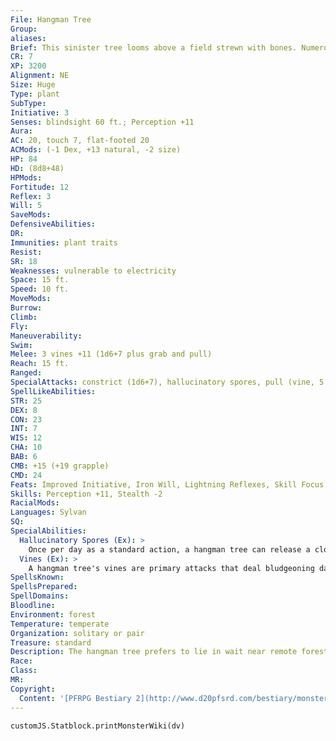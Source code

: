 ```yaml
---
File: Hangman Tree
Group: 
aliases: 
Brief: This sinister tree looms above a field strewn with bones. Numerous leafy vines, their tips looped into nooses, hang from its branches.
CR: 7
XP: 3200
Alignment: NE
Size: Huge
Type: plant
SubType: 
Initiative: 3
Senses: blindsight 60 ft.; Perception +11
Aura: 
AC: 20, touch 7, flat-footed 20
ACMods: (-1 Dex, +13 natural, -2 size)
HP: 84
HD: (8d8+48)
HPMods: 
Fortitude: 12
Reflex: 3
Will: 5
SaveMods: 
DefensiveAbilities: 
DR: 
Immunities: plant traits
Resist: 
SR: 18
Weaknesses: vulnerable to electricity
Space: 15 ft.
Speed: 10 ft.
MoveMods: 
Burrow: 
Climb: 
Fly: 
Maneuverability: 
Swim: 
Melee: 3 vines +11 (1d6+7 plus grab and pull)
Reach: 15 ft.
Ranged: 
SpecialAttacks: constrict (1d6+7), hallucinatory spores, pull (vine, 5 feet), strangle, swallow whole (2d6+7 bludgeoning damage, AC 16, 8 hp), vines
SpellLikeAbilities: 
STR: 25
DEX: 8
CON: 23
INT: 7
WIS: 12
CHA: 10
BAB: 6
CMB: +15 (+19 grapple)
CMD: 24
Feats: Improved Initiative, Iron Will, Lightning Reflexes, Skill Focus (Perception)
Skills: Perception +11, Stealth -2
RacialMods: 
Languages: Sylvan
SQ: 
SpecialAbilities:
  Hallucinatory Spores (Ex): >
    Once per day as a standard action, a hangman tree can release a cloud of spores in a 50-foot-radius spread. Creatures in the area must make a DC 20 Will save or believe the hangman tree to be a perfectly ordinary tree- or at worst, a treant or some other friendly tree-like creature. An affected creature becomes passive for 2d6 minutes and refuses to attack the hangman tree during this time. An affected creature can attempt a new Will save each round that the tree attacks an ally-if a hallucinating creature is attacked by the tree, it gains a +4 bonus on its Will save to see through the hallucination. This is a mind-affecting compulsion effect. The save DC is Constitution-based.
  Vines (Ex): >
    A hangman tree's vines are primary attacks that deal bludgeoning damage. When a hangman tree grapples a foe with its vines, the tree does not gain the grappled condition. A hangman tree that uses swallow whole transfers a pinned creature from a vine to inside its trunk.
SpellsKnown: 
SpellsPrepared: 
SpellDomains: 
Bloodline: 
Environment: forest
Temperature: temperate
Organization: solitary or pair
Treasure: standard
Description: The hangman tree prefers to lie in wait near remote forest tracks and game trails, waiting for victims to wander by. These carnivorous plants are incredibly patient, and can wait for months in a single location for food to approach. When prey does draw near, the tree's vines lash like striking snakes. The tree often uses its pull ability to hoist grappled foes 10 to 15 feet in the air so that they are out of reach of allies while they slowly strangle. The tree generally only swallows one foe whole at a time, letting its other captured victims dangle and ripen until it is ready to feed on them.  A hangman tree is 30 feet tall and weighs 12,000 pounds.
Race: 
Class: 
MR: 
Copyright:
  Content: '[PFRPG Bestiary 2](http://www.d20pfsrd.com/bestiary/monster-listings/plants/hangman-tree)'
---
```

```dataviewjs
customJS.Statblock.printMonsterWiki(dv)
```

